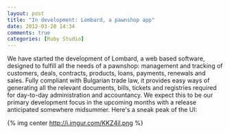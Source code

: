```yaml
---
layout: post
title: "In development: Lombard, a pawnshop app"
date: 2012-03-20 14:34
comments: true
categories: [Ruby Studio]
---
```


We have started the development of Lombard, a web based software, designed to fulfill all the needs
of a pawnshop: management and tracking of customers, deals, contracts, products, loans, payments,
renewals and sales. Fully compliant with Bulgarian trade law, it provides easy ways of generating
all the relevant documents, bills, tickets and registries required for day-to-day administration
and accountancy.
We expect this to be our primary development focus in the upcoming months with a release anticipated
somewhere midsummer.
Here's a sneak peak of the UI:

{% img center http://i.imgur.com/KKZ4il.png %}
